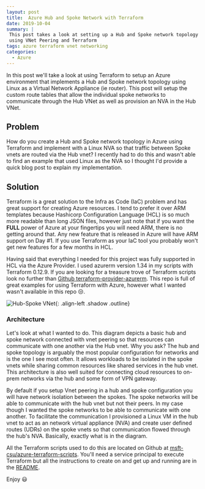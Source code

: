 ```yaml
---
layout: post
title:  Azure Hub and Spoke Network with Terraform
date: 2019-10-04
summary: |
 This post takes a look at setting up a Hub and Spoke network topology in Azure
 using VNet Peering and Terraform
tags: azure terraform vnet networking
categories:
  - Azure
---
```

In this post we'll take a look at using Terraform to setup an Azure environment
that implements a Hub and Spoke network topology using Linux as a Virtual
Network Appliance (ie router). This post will setup the custom route tables
that allow the individual spoke networks to communicate through the Hub VNet as
well as provision an NVA in the Hub VNet.

## Problem
How do you create a Hub and Spoke network topology in Azure using Terraform and
implement with a Linux NVA so that traffic between Spoke vnets are routed via
the Hub vnet?  I recently had to do this and wasn't able to find an example that
used Linux as the NVA so I thought I'd provide a quick blog post to explain my
implementation.

## Solution 
Terraform is a great solution to the Infra as Code (IaC) problem and has great
support for creating Azure resources.  I tend to prefer it over ARM templates
because Hashicorp Configuration Language (HCL) is so much more readable than
long JSON files, however just note that if you want the __FULL__ power of Azure at
your fingertips you will need ARM, there is no getting around that.  Any new
feature that is released in Azure will have ARM support on Day #1.  If you use
Terraform as your IaC tool you probably won't get new features for a few months
in HCL.

Having said that everything I needed for this project was fully supported in HCL
via the Azure Provider.  I used azurerm version 1.34 in my scripts with
Terraform 0.12.9.  If you are looking for a treasure trove of Terraform scripts
look no further than
[Github terraform-provider-azurerm](https://github.com/terraform-providers/terraform-provider-azurerm/tree/master/examples).
This repo is full of great examples for using Terraform with Azure, however what
I wanted wasn't available in this repo :unamused:.

![Hub-Spoke
VNet](/images/2019-10-04-vnet-peering-terraform/hub-spoke-no-gateway-routing.svg){:
.align-left .shadow .outline} 

### Architecture
Let's look at what I wanted to do.  This diagram depicts a basic hub and
spoke network connected with vnet peering so that resources can communicate with
one another via the Hub vnet.  Why you ask?  The hub and spoke topology is 
arguably the most popular configuration for networks and is the one I see most
often.  It allows workloads to be isolated in the spoke vnets while sharing common
resources like shared services in the hub vnet.  This architecture is also well
suited for connecting cloud resources to on-prem networks via the hub and some
form of VPN gateway.

By default if you setup Vnet peering in a hub and spoke configuration you will
have network isolation between the spokes.  The spoke networks will be able to
communicate with the hub vnet but not their peers.  In my case though I wanted
the spoke networks to be able to communicate with one another.  To facilitate
the communication I provisioned a Linux VM in the hub vnet to act as an network
virtual appliance (NVA) and create user defined routes (UDRs) on the spoke vnets
so that communication flowed through the hub's NVA.  Basically, exactly what is
in the diagram.

All the Terraform scripts used to do this are located on Github at [msft-csu/azure-terraform-scripts](https://github.com/msft-csu/azure-terraform-scripts).
You'll need a service principal to execute Terraform but all the instructions to
create on and get up and running are in the
[README](https://github.com/msft-csu/azure-terraform-scripts/blob/master/README.md).

Enjoy :smiley:
